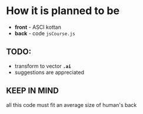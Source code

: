 # How it is planned to be
- **front** - ASCI kottan
- **back** - code `jsCourse.js`

## TODO:
- transform to vector **`.ai`**
- suggestions are appreciated

## KEEP IN MIND
all this code must fit an average size of human's back
